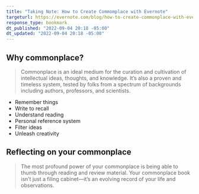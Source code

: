 ```yaml
---
title: "Taking Note: How to Create Commomplace with Evernote"
targeturl: https://evernote.com/blog/how-to-create-commonplace-with-evernote/ 
response_type: bookmark
dt_published: "2022-09-04 20:18 -05:00"
dt_updated: "2022-09-04 20:18 -05:00"
---
```


## Why commonplace?

> Commonplace is an ideal medium for the curation and cultivation of intellectual ideas, thoughts, and knowledge. It’s also a proven and timeless system, tested by folks from a spectrum of backgrounds including authors, professors, and scientists.

- Remember things
- Write to recall
- Understand reading
- Personal reference system
- Filter ideas
- Unleash creativity

## Reflecting on your commonplace

> The most profound power of your commonplace is being able to thumb through reading and review material. Your commonplace book isn’t just a filing cabinet—it’s an evolving record of your life and observations.